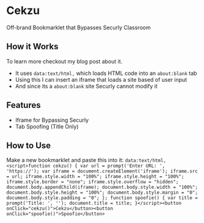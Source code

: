 # Cekzu
Off-brand Bookmarklet that Bypasses Securly Classroom

## How it Works
To learn more checkout my blog post about it.
- It uses `data:text/html,` which loads HTML code into an `about:blank` tab
- Using this I can insert an iframe that loads a site based of user input
- And since its a `about:blank` site Securly cannot modify it

## Features
- Iframe for Bypassing Securly 
- Tab Spoofing (Title Only)

## How to Use
Make a new bookmarklet and paste this into it:
`data:text/html,<script>function cekzu() { var url = prompt('Enter URL: ', 'https://'); var iframe = document.createElement('iframe'); iframe.src = url; iframe.style.width = "100%"; iframe.style.height = "100%"; iframe.style.border = "none"; iframe.style.overflow = "hidden"; document.body.appendChild(iframe); document.body.style.width = "100%"; document.body.style.height = "100%"; document.body.style.margin = "0"; document.body.style.padding = "0"; }; function spoofie() { var title = prompt('Title: ', ''); document.title = title; }</script><button onClick="cekzu()">Cekzu</button><button onClick="spoofie()">Spoofie</button>`
